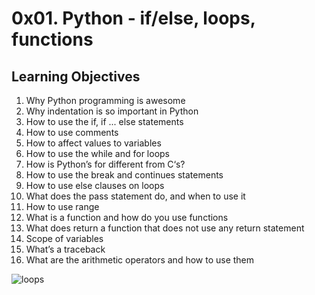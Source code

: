 # 0x01. Python - if/else, loops, functions

## Learning Objectives

1. Why Python programming is awesome  
2. Why indentation is so important in Python  
3. How to use the if, if ... else statements  
4. How to use comments  
5. How to affect values to variables  
6. How to use the while and for loops  
7. How is Python’s for different from C‘s?  
8. How to use the break and continues statements  
9. How to use else clauses on loops  
10. What does the pass statement do, and when to use it  
11. How to use range  
12. What is a function and how do you use functions  
13. What does return a function that does not use any return statement  
14. Scope of variables  
15. What’s a traceback  
16. What are the arithmetic operators and how to use them  

![loops](https://w0.peakpx.com/wallpaper/458/27/HD-wallpaper-reptiles-python-snake.jpg)
